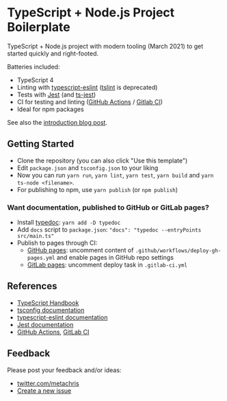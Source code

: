 # TypeScript + Node.js Project Boilerplate

TypeScript + Node.js project with modern tooling (March 2021) to get started quickly and right-footed.

Batteries included:

* TypeScript 4
* Linting with [typescript-eslint](https://github.com/typescript-eslint/typescript-eslint) ([tslint](https://palantir.github.io/tslint/) is deprecated)
* Tests with [Jest](https://jestjs.io/docs/getting-started) (and [ts-jest](https://www.npmjs.com/package/ts-jest))
* CI for testing and linting ([GitHub Actions](https://docs.github.com/en/actions) / [Gitlab CI](https://docs.gitlab.com/ee/ci/))
* Ideal for npm packages

See also the [introduction blog post](https://www.metachris.com/2021/03/bootstrapping-a-typescript-node.js-project/).


## Getting Started

* Clone the repository (you can also click "Use this template")
* Edit `package.json` and `tsconfig.json` to your liking
* Now you can run `yarn run`, `yarn lint`, `yarn test`, `yarn build` and `yarn ts-node <filename>`.
* For publishing to npm, use `yarn publish` (or `npm publish`)

### Want documentation, published to GitHub or GitLab pages?

* Install [typedoc](https://typedoc.org/guides/doccomments/): `yarn add -D typedoc`
* Add `docs` script to `package.json`: `"docs": "typedoc --entryPoints src/main.ts"`
* Publish to pages through CI:
  * [GitHub pages](https://pages.github.com/): uncomment content of `.github/workflows/deploy-gh-pages.yml` and enable pages in GitHub repo settings
  * [GitLab pages](https://docs.gitlab.com/ee/user/project/pages/): uncomment deploy task in `.gitlab-ci.yml`

## References

* [TypeScript Handbook](https://www.typescriptlang.org/docs/handbook/intro.html)
* [tsconfig documentation](https://www.typescriptlang.org/tsconfig)
* [typescript-eslint documentation](https://github.com/typescript-eslint/typescript-eslint/blob/master/docs/getting-started/linting/README.md)
* [Jest documentation](https://jestjs.io/docs/getting-started)
* [GitHub Actions](https://docs.github.com/en/actions), [GitLab CI](https://docs.gitlab.com/ee/ci/)


## Feedback

Please post your feedback and/or ideas:

* [twitter.com/metachris](https://twitter.com/metachris)
* [Create a new issue](https://github.com/metachris/typescript-nodejs-boilerplate/issues)
